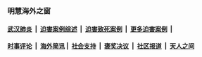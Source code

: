 
### 明慧海外之窗

####  [武汉肺炎](indexes/365.md?t=06260201) &nbsp;|&nbsp;  [迫害案例综述](indexes/328.md?t=06260201) &nbsp;|&nbsp; [迫害致死案例](indexes/277.md?t=06260201)  &nbsp;|&nbsp; [更多迫害案例](indexes/81.md?t=06260201)  &nbsp;|&nbsp; 
####  [时事评论](indexes/19.md?t=06260201) &nbsp;|&nbsp; [海外简讯](indexes/245.md?t=06260201)&nbsp;|&nbsp;  [社会支持](indexes/140.md?t=06260201) &nbsp;|&nbsp; [褒奖决议](indexes/282.md?t=06260201) &nbsp;|&nbsp; [社区报道](indexes/91.md?t=06260201)  &nbsp;|&nbsp; [天人之间](indexes/78.md?t=06260201) 

